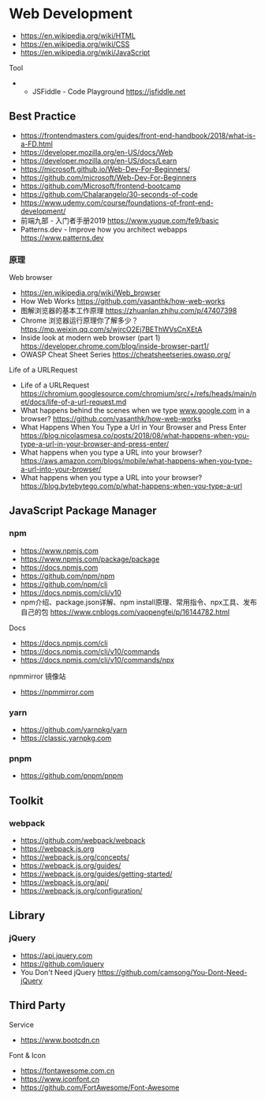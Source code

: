 # Web Development
- https://en.wikipedia.org/wiki/HTML
- https://en.wikipedia.org/wiki/CSS
- https://en.wikipedia.org/wiki/JavaScript

Tool
- - JSFiddle - Code Playground https://jsfiddle.net

## Best Practice
- https://frontendmasters.com/guides/front-end-handbook/2018/what-is-a-FD.html
- https://developer.mozilla.org/en-US/docs/Web
- https://developer.mozilla.org/en-US/docs/Learn
- https://microsoft.github.io/Web-Dev-For-Beginners/
- https://github.com/microsoft/Web-Dev-For-Beginners
- https://github.com/Microsoft/frontend-bootcamp
- https://github.com/Chalarangelo/30-seconds-of-code
- https://www.udemy.com/course/foundations-of-front-end-development/
- 前端九部 - 入门者手册2019 https://www.yuque.com/fe9/basic
- Patterns.dev - Improve how you architect webapps https://www.patterns.dev

### 原理
Web browser
- https://en.wikipedia.org/wiki/Web_browser
- How Web Works https://github.com/vasanthk/how-web-works
- 图解浏览器的基本工作原理 https://zhuanlan.zhihu.com/p/47407398
- Chrome 浏览器运行原理你了解多少？https://mp.weixin.qq.com/s/wjrcO2Ej7BEThWVsCnXEtA
- Inside look at modern web browser (part 1) https://developer.chrome.com/blog/inside-browser-part1/
- OWASP Cheat Sheet Series https://cheatsheetseries.owasp.org/

Life of a URLRequest
- Life of a URLRequest https://chromium.googlesource.com/chromium/src/+/refs/heads/main/net/docs/life-of-a-url-request.md
- What happens behind the scenes when we type www.google.com in a browser?  https://github.com/vasanthk/how-web-works
- What Happens When You Type a Url in Your Browser and Press Enter https://blog.nicolasmesa.co/posts/2018/08/what-happens-when-you-type-a-url-in-your-browser-and-press-enter/
- What happens when you type a URL into your browser? https://aws.amazon.com/blogs/mobile/what-happens-when-you-type-a-url-into-your-browser/
- What happens when you type a URL into your browser? https://blog.bytebytego.com/p/what-happens-when-you-type-a-url


## JavaScript Package Manager
### npm
- https://www.npmjs.com
- https://www.npmjs.com/package/package
- https://docs.npmjs.com
- https://github.com/npm/npm
- https://github.com/npm/cli
- https://docs.npmjs.com/cli/v10
- npm介绍、package.json详解、npm install原理、常用指令、npx工具、发布自己的包 https://www.cnblogs.com/yaopengfei/p/16144782.html

Docs
- https://docs.npmjs.com/cli
- https://docs.npmjs.com/cli/v10/commands
- https://docs.npmjs.com/cli/v10/commands/npx

npmmirror 镜像站
- https://npmmirror.com

### yarn
- https://github.com/yarnpkg/yarn
- https://classic.yarnpkg.com

### pnpm
- https://github.com/pnpm/pnpm


## Toolkit
### webpack
- https://github.com/webpack/webpack
- https://webpack.js.org
- https://webpack.js.org/concepts/
- https://webpack.js.org/guides/
- https://webpack.js.org/guides/getting-started/
- https://webpack.js.org/api/
- https://webpack.js.org/configuration/


## Library
### jQuery
- https://api.jquery.com
- https://github.com/jquery
- You Don't Need jQuery https://github.com/camsong/You-Dont-Need-jQuery


## Third Party
Service
- https://www.bootcdn.cn

Font & Icon
- https://fontawesome.com.cn
- https://www.iconfont.cn
- https://github.com/FortAwesome/Font-Awesome
